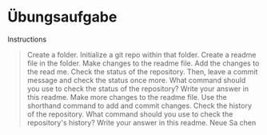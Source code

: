 # Übungsaufgabe

Instructions

   > Create a folder.
   > Initialize a git repo within that folder.
   > Create a readme file in the folder.
   > Make changes to the readme file.
   > Add the changes to the read me. Check the status of the repository. Then, leave a commit message and check the status once more.
   > What command should you use to check the status of the repository? Write your answer in this readme.
   > Make more changes to the readme file. Use the shorthand command to add and commit changes.
   > Check the history of the repository.
   > What command should you use to check the repository's history? Write your answer in this readme.
Neue Sa chen
